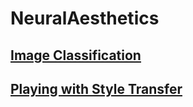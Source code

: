 # NeuralAesthetics

## [Image Classification](https://ellacyt.github.io/NeuralAesthetics/ImageClassification_breakdown/)
## [Playing with Style Transfer](https://ellacyt.github.io/NeuralAesthetics/PlayingWithStyleTransfer/)
